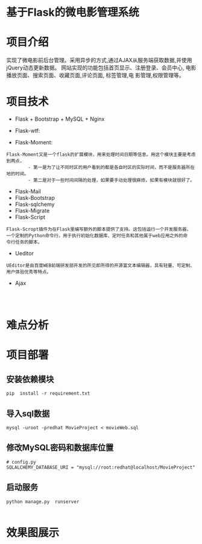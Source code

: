 <h1>基于Flask的微电影管理系统</h1>

# 项目介绍

实现了微电影前后台管理。采用异步的方式,通过AJAX从服务端获取数据,并使用jQuery动态更新数据。
网站实现的功能包括首页显示、注册登录、会员中心, 电影播放页面、搜索页面、收藏页面,评论页面, 标签管理,电
影管理,权限管理等。 



# 项目技术
- Flask + Bootstrap + MySQL + Nginx

- Flask-wtf: 

- Flask-Moment:
```
Flask-Moment又是一个flask的扩展模块，用来处理时间日期等信息。用这个模块主要是考虑到两点，
        - 第一是为了让不同时区的用户看到的都是各自时区的实际时间，而不是服务器所在地的时间。
        - 第二是对于一些时间间隔的处理，如果要手动处理很麻烦，如果有模块就很好了。
```
- Flask-Mail
- Flask-Bootstrap
- Flask-sqlchemy
- Flask-Migrate
- Flask-Script
```
Flask-Scropt插件为在Flask里编写额外的脚本提供了支持。这包括运行一个开发服务器，
一个定制的Python命令行，用于执行初始化数据库、定时任务和其他属于web应用之外的命
令行任务的脚本。
```

- Ueditor

```
UEditor是由百度WEB前端研发部开发的所见即所得的开源富文本编辑器，具有轻量、可定制、用户体验优秀等特点。
```
- Ajax

```



```


# 难点分析



# 项目部署
## 安装依赖模块

```
pip  install -r requirement.txt 
```
## 导入sql数据
```
mysql -uroot -predhat MovieProject < movieWeb.sql
```

## 修改MySQL密码和数据库位置
```
# config.py
SQLALCHEMY_DATABASE_URI = "mysql://root:redhat@localhost/MovieProject"
``` 

## 启动服务
```
python manage.py  runserver


```




# 效果图展示





